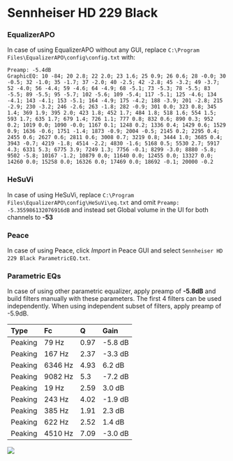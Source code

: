 # Sennheiser HD 229 Black

### EqualizerAPO
In case of using EqualizerAPO without any GUI, replace `C:\Program Files\EqualizerAPO\config\config.txt`
with:
```
Preamp: -5.4dB
GraphicEQ: 10 -84; 20 2.8; 22 2.0; 23 1.6; 25 0.9; 26 0.6; 28 -0.0; 30 -0.5; 32 -1.0; 35 -1.7; 37 -2.0; 40 -2.5; 42 -2.8; 45 -3.2; 49 -3.7; 52 -4.0; 56 -4.4; 59 -4.6; 64 -4.9; 68 -5.1; 73 -5.3; 78 -5.5; 83 -5.5; 89 -5.5; 95 -5.7; 102 -5.6; 109 -5.4; 117 -5.1; 125 -4.6; 134 -4.1; 143 -4.1; 153 -5.1; 164 -4.9; 175 -4.2; 188 -3.9; 201 -2.8; 215 -2.9; 230 -3.2; 246 -2.6; 263 -1.8; 282 -0.9; 301 0.0; 323 0.8; 345 1.4; 369 1.9; 395 2.0; 423 1.8; 452 1.7; 484 1.8; 518 1.6; 554 1.5; 593 1.7; 635 1.7; 679 1.4; 726 1.1; 777 0.8; 832 0.6; 890 0.3; 952 0.2; 1019 0.0; 1090 -0.0; 1167 0.1; 1248 0.2; 1336 0.4; 1429 0.6; 1529 0.9; 1636 -0.6; 1751 -1.4; 1873 -0.9; 2004 -0.5; 2145 0.2; 2295 0.4; 2455 0.6; 2627 0.6; 2811 0.6; 3008 0.7; 3219 0.8; 3444 1.0; 3685 0.4; 3943 -0.7; 4219 -1.8; 4514 -2.2; 4830 -1.6; 5168 0.5; 5530 2.7; 5917 4.3; 6331 5.3; 6775 3.9; 7249 1.3; 7756 -0.1; 8299 -3.0; 8880 -5.8; 9502 -5.8; 10167 -1.2; 10879 0.0; 11640 0.0; 12455 0.0; 13327 0.0; 14260 0.0; 15258 0.0; 16326 0.0; 17469 0.0; 18692 -0.1; 20000 -0.2
```

### HeSuVi
In case of using HeSuVi, replace `C:\Program Files\EqualizerAPO\config\HeSuVi\eq.txt` and omit `Preamp:
-5.355986132076916dB` and instead set Global volume in the UI for both channels to **-53**

### Peace
In case of using Peace, click *Import* in Peace GUI and select `Sennheiser HD 229 Black ParametricEQ.txt`.

### Parametric EQs
In case of using other parametric equalizer, apply preamp of **-5.8dB** and build filters manually
with these parameters. The first 4 filters can be used independently.
When using independent subset of filters, apply preamp of -5.9dB.

| Type    | Fc      |    Q | Gain    |
|:--------|:--------|:-----|:--------|
| Peaking | 79 Hz   | 0.97 | -5.8 dB |
| Peaking | 167 Hz  | 2.37 | -3.3 dB |
| Peaking | 6346 Hz | 4.93 | 6.2 dB  |
| Peaking | 9082 Hz | 5.3  | -7.2 dB |
| Peaking | 19 Hz   | 2.59 | 3.0 dB  |
| Peaking | 243 Hz  | 4.02 | -1.9 dB |
| Peaking | 385 Hz  | 1.91 | 2.3 dB  |
| Peaking | 622 Hz  | 2.52 | 1.4 dB  |
| Peaking | 4510 Hz | 7.09 | -3.0 dB |

![](https://raw.githubusercontent.com/jaakkopasanen/AutoEq/master/results/headphonecom/sbaf-serious/Sennheiser%20HD%20229%20Black/Sennheiser%20HD%20229%20Black.png)
